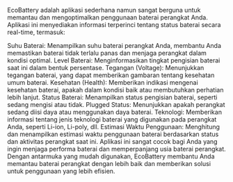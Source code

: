 EcoBattery adalah aplikasi sederhana namun sangat berguna untuk memantau dan mengoptimalkan penggunaan baterai perangkat Anda. Aplikasi ini menyediakan informasi terperinci tentang status baterai secara real-time, termasuk:

Suhu Baterai: Menampilkan suhu baterai perangkat Anda, membantu Anda memastikan baterai tidak terlalu panas dan menjaga perangkat dalam kondisi optimal.
Level Baterai: Menginformasikan tingkat pengisian baterai saat ini dalam bentuk persentase.
Tegangan (Voltage): Menunjukkan tegangan baterai, yang dapat memberikan gambaran tentang kesehatan umum baterai.
Kesehatan (Health): Memberikan indikasi mengenai kesehatan baterai, apakah dalam kondisi baik atau membutuhkan perhatian lebih lanjut.
Status Baterai: Menampilkan status pengisian baterai, seperti sedang mengisi atau tidak.
Plugged Status: Menunjukkan apakah perangkat sedang diisi daya atau menggunakan daya baterai.
Teknologi: Memberikan informasi tentang jenis teknologi baterai yang digunakan pada perangkat Anda, seperti Li-ion, Li-poly, dll.
Estimasi Waktu Penggunaan: Menghitung dan menampilkan estimasi waktu penggunaan baterai berdasarkan status dan aktivitas perangkat saat ini.
Aplikasi ini sangat cocok bagi Anda yang ingin menjaga performa baterai dan memperpanjang usia baterai perangkat. Dengan antarmuka yang mudah digunakan, EcoBattery membantu Anda memantau baterai perangkat dengan lebih baik dan memberikan solusi untuk penggunaan yang lebih efisien.
